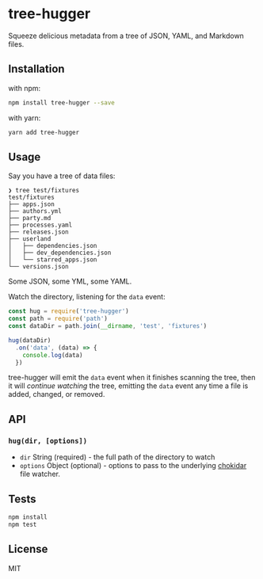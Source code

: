 # tree-hugger 

Squeeze delicious metadata from a tree of JSON, YAML, and Markdown files.

## Installation

with npm:

```sh
npm install tree-hugger --save
```

with yarn:

```sh
yarn add tree-hugger
```

## Usage

Say you have a tree of data files:

```
❯ tree test/fixtures 
test/fixtures
├── apps.json
├── authors.yml
├── party.md
├── processes.yaml
├── releases.json
├── userland
│   ├── dependencies.json
│   ├── dev_dependencies.json
│   └── starred_apps.json
└── versions.json
```

Some JSON, some YML, some YAML.

Watch the directory, listening for the `data` event:

```js
const hug = require('tree-hugger')
const path = require('path')
const dataDir = path.join(__dirname, 'test', 'fixtures')

hug(dataDir)
  .on('data', (data) => {
    console.log(data)
  })
```

tree-hugger will emit the `data` event when it finishes scanning the tree,
then it will _continue watching_ the tree, emitting the `data` event
any time a file is added, changed, or removed.

## API

### `hug(dir, [options])`

- `dir` String (required) - the full path of the directory to watch
- `options` Object (optional) - options to pass to the underlying [chokidar](https://github.com/paulmillr/chokidar) file watcher.

## Tests

```sh
npm install
npm test
```

## License

MIT
